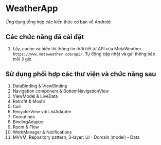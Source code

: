 # WeatherApp
Ứng dụng tổng hợp các kiến thức cơ bản về Android

## Các chức năng đã cài đặt
1. Lấy, cache và hiển thị thông tin thời tiết từ API của MetaWeather `https://www.metaweather.com/api/`. Tự động cập nhật và gửi thông báo mỗi 3 giờ.

## Sử dụng phối hợp các thư viện và chức năng sau
1. DataBinding & ViewBinding
2. Navigation component & BottomNavigationView
3. ViewModel & LiveData
4. Retrofit & Moshi
5. Coil
6. RecyclerView với ListAdapter
7. Coroutines
8. BindingAdapter
9. Room & Flow
10. WorkManager & Notifications
11. MVVM, Repository pattern, 3-layer: UI - Domain (model) - Data